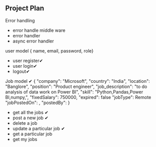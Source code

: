 ## Project Plan
Error handling
- error handle middle ware
- error handler
- async error handler

user model
{ name, email, password, role}
- user register✔
- user login✔
- logout✔

Job model ✔
{
    "company": "Microsoft",
    "country": "India",
    "location": "Banglore",
    "position": "Product engineer",
    "job_description": "to do analysis of data work on Power BI",
    "skill": "Python,Pandas,Power BI,numpy,",
    "fixedSalary": 750000,
    "expired": false
    "jobType": Remote
    "jobPostedOn": ,
    "postedBy":
} 
- get all the jobs ✔
- post a new job ✔
- delete a job
- update a particular job ✔
- get a particular job
- get my jobs
